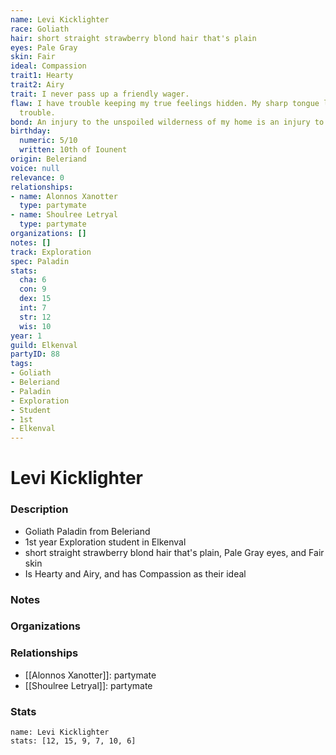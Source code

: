 ```yaml
---
name: Levi Kicklighter
race: Goliath
hair: short straight strawberry blond hair that's plain
eyes: Pale Gray
skin: Fair
ideal: Compassion
trait1: Hearty
trait2: Airy
trait: I never pass up a friendly wager.
flaw: I have trouble keeping my true feelings hidden. My sharp tongue lands me in
  trouble.
bond: An injury to the unspoiled wilderness of my home is an injury to me.
birthday:
  numeric: 5/10
  written: 10th of Iounent
origin: Beleriand
voice: null
relevance: 0
relationships:
- name: Alonnos Xanotter
  type: partymate
- name: Shoulree Letryal
  type: partymate
organizations: []
notes: []
track: Exploration
spec: Paladin
stats:
  cha: 6
  con: 9
  dex: 15
  int: 7
  str: 12
  wis: 10
year: 1
guild: Elkenval
partyID: 88
tags:
- Goliath
- Beleriand
- Paladin
- Exploration
- Student
- 1st
- Elkenval
---
```

# Levi Kicklighter
### Description
- Goliath Paladin from Beleriand
- 1st year Exploration student in Elkenval
- short straight strawberry blond hair that's plain, Pale Gray eyes, and Fair skin
- Is Hearty and Airy, and has Compassion as their ideal

### Notes

### Organizations

### Relationships
- [[Alonnos Xanotter]]: partymate
- [[Shoulree Letryal]]: partymate

### Stats
```statblock
name: Levi Kicklighter
stats: [12, 15, 9, 7, 10, 6]
```